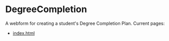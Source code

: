 DegreeCompletion
================

A webform for creating a student's Degree Completion Plan.
Current pages:

*  [index.html](http://mroberge.github.io/DegreeCompletion/)